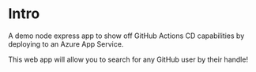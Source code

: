 # Intro

A demo node express app to show off GitHub Actions CD capabilities by deploying to an Azure App Service.

This web app will allow you to search for any GitHub user by their handle!
